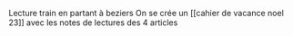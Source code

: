 Lecture train en partant à beziers
	On se crée un [[cahier de vacance noel 23]] avec les notes de lectures des 4 articles
	